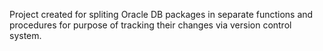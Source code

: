 Project created for spliting Oracle DB packages in separate functions and procedures for purpose of tracking their changes via version control system.
